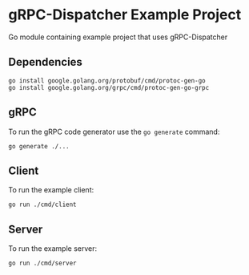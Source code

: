 # gRPC-Dispatcher Example Project

Go module containing example project that uses gRPC-Dispatcher

## Dependencies

```console
go install google.golang.org/protobuf/cmd/protoc-gen-go
go install google.golang.org/grpc/cmd/protoc-gen-go-grpc
```

## gRPC

To run the gRPC code generator use the `go generate` command:

```console
go generate ./...
```

## Client

To run the example client:

```console
go run ./cmd/client
```

## Server

To run the example server:

```console
go run ./cmd/server
```
